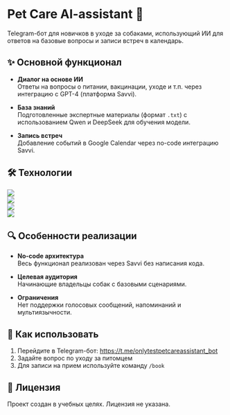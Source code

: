 # Pet Care AI-assistant 🐾

Telegram-бот для новичков в уходе за собаками, использующий ИИ для ответов на базовые вопросы и записи встреч в календарь.

## ✨ Основной функционал

- **Диалог на основе ИИ**  
  Ответы на вопросы о питании, вакцинации, уходе и т.п. через интеграцию с GPT-4 (платформа Savvi).
  
- **База знаний**  
  Подготовленные экспертные материалы (формат `.txt`) с использованием Qwen и DeepSeek для обучения модели.

- **Запись встреч**  
  Добавление событий в Google Calendar через no-code интеграцию Savvi.

## 🛠️ Технологии

![](https://img.shields.io/badge/Platform-Telegram-2CA5E0)  
![](https://img.shields.io/badge/Backend-Savvi_(no--code)-FF6B6B)  
![](https://img.shields.io/badge/LLM-GPT--4-4BC51D)  
![](https://img.shields.io/badge/Tools-Google_Calendar-4285F4)

## 🔍 Особенности реализации

- **No-code архитектура**  
  Весь функционал реализован через Savvi без написания кода.
  
- **Целевая аудитория**  
  Начинающие владельцы собак с базовыми сценариями.

- **Ограничения**  
  Нет поддержки голосовых сообщений, напоминаний и мультиязычности.

## 🚀 Как использовать

1. Перейдите в Telegram-бот: https://t.me/onlytestpetcareassistant_bot
2. Задайте вопрос по уходу за питомцем
3. Для записи на прием используйте команду `/book`

## 📄 Лицензия

Проект создан в учебных целях. Лицензия не указана.
